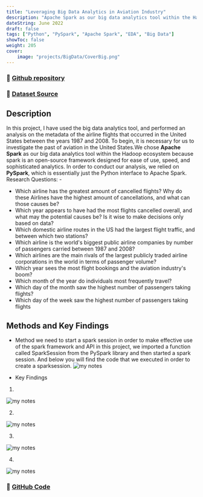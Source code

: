 ```yaml
---
title: "Leveraging Big Data Analytics in Aviation Industry"
description: "Apache Spark as our big data analytics tool within the Hadoop ecosystem"
dateString: June 2022
draft: false
tags: ["Python", "PySpark", "Apache Spark", "EDA", "Big Data"]
showToc: false
weight: 205
cover:
    image: "projects/BigData/CoverBig.png"
--- 
```

### 🔗 [Github repository](https://github.com/Abhiashu10/BigData-PySpark-Project)

### 🔗 [Dataset Source](https://dataverse.harvard.edu/dataset.xhtml?persistentId=doi:10.7910/DVN/HG7NV7)

## Description
In this project, I have used the big data analytics tool, and performed an analysis on the metadata of the airline flights that occurred in the United States between the years 1987 and 2008. To begin, it is necessary for us to investigate the past of aviation in the United States.We chose **Apache Spark** as our big data analytics tool within the Hadoop ecosystem because spark is an open-source framework designed for ease of use, speed, and sophisticated analytics. In order to conduct our analysis, we relied on **PySpark**, which is essentially just the Python interface to Apache Spark.
Research Questions: -
- Which airline has the greatest amount of cancelled flights? Why do these Airlines have the highest amount of cancellations, and what can those causes be?
- Which year appears to have had the most flights cancelled overall, and  what may the potential causes be? Is it wise to make decisions only based on data?
- Which domestic airline routes in the US had the largest flight traffic, and between which two stations?
- Which airline is the world's biggest public airline companies by number of passengers carried between 1987 and 2008?
- Which airlines are the main rivals of the largest publicly traded airline corporations in the world in terms of passenger volume?
- Which year sees the most flight bookings and the aviation industry's boom?
- Which month of the year do individuals most frequently travel?
- Which day of the month saw the highest number of passengers taking flights?
- Which day of the week saw the highest number of passengers taking flights

## Methods and Key Findings

- Method 
we need to start a spark session in order to make effective use of the spark framework and API in this project, we imported a function called SparkSession from the PySpark library and then started a spark session. And below you will find the code that we executed in order to create a sparksession.
![my notes](/projects/BigData/B0.png)

- Key Findings

1. 
![my notes](/projects/BigData/B1.png)

2. 
![my notes](/projects/BigData/B4.png)

3. 
![my notes](/projects/BigData/B3.png)

4. 
![my notes](/projects/BigData/B4.png)


### 🔗 [GitHub Code](https://github.com/Abhiashu10/BigData-PySpark-Project/blob/08991cbdb8c3c8d4a06c6ba575059e9eafe72b3d/bigdata.ipynb)

